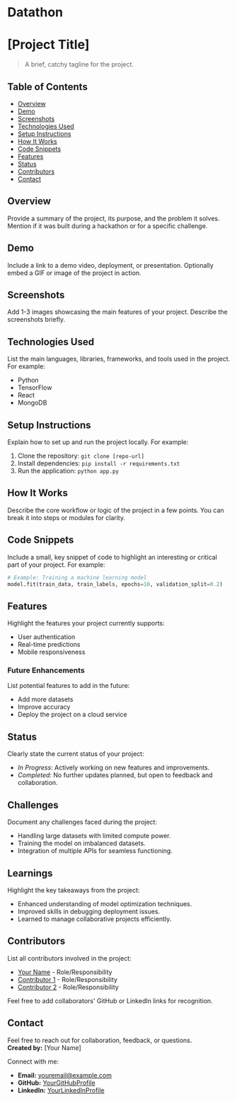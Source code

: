 # Datathon

# [Project Title]
> A brief, catchy tagline for the project.

## Table of Contents
* [Overview](#overview)
* [Demo](#demo)
* [Screenshots](#screenshots)
* [Technologies Used](#technologies-used)
* [Setup Instructions](#setup-instructions)
* [How It Works](#how-it-works)
* [Code Snippets](#code-snippets)
* [Features](#features)
* [Status](#status)
* [Contributors](#contributors)
* [Contact](#contact)

## Overview
Provide a summary of the project, its purpose, and the problem it solves. Mention if it was built during a hackathon or for a specific challenge.

## Demo
Include a link to a demo video, deployment, or presentation. Optionally embed a GIF or image of the project in action.

## Screenshots
Add 1-3 images showcasing the main features of your project. Describe the screenshots briefly.

## Technologies Used
List the main languages, libraries, frameworks, and tools used in the project. For example:
* Python
* TensorFlow
* React
* MongoDB

## Setup Instructions
Explain how to set up and run the project locally. For example:
1. Clone the repository: `git clone [repo-url]`
2. Install dependencies: `pip install -r requirements.txt`
3. Run the application: `python app.py`

## How It Works
Describe the core workflow or logic of the project in a few points. You can break it into steps or modules for clarity.

## Code Snippets
Include a small, key snippet of code to highlight an interesting or critical part of your project. For example:
````python
# Example: Training a machine learning model
model.fit(train_data, train_labels, epochs=10, validation_split=0.2)

````

## Features
Highlight the features your project currently supports:
* User authentication
* Real-time predictions
* Mobile responsiveness

### Future Enhancements
List potential features to add in the future:
* Add more datasets
* Improve accuracy
* Deploy the project on a cloud service

## Status
Clearly state the current status of your project:
* _In Progress_: Actively working on new features and improvements.
* _Completed_: No further updates planned, but open to feedback and collaboration.

## Challenges
Document any challenges faced during the project:
* Handling large datasets with limited compute power.
* Training the model on imbalanced datasets.
* Integration of multiple APIs for seamless functioning.

## Learnings
Highlight the key takeaways from the project:
* Enhanced understanding of model optimization techniques.
* Improved skills in debugging deployment issues.
* Learned to manage collaborative projects efficiently.

## Contributors
List all contributors involved in the project:
* [Your Name](https://github.com/YourGitHubProfile) - Role/Responsibility  
* [Contributor 1](https://github.com/Contributor1) - Role/Responsibility  
* [Contributor 2](https://github.com/Contributor2) - Role/Responsibility  

Feel free to add collaborators' GitHub or LinkedIn links for recognition.

## Contact
Feel free to reach out for collaboration, feedback, or questions.  
**Created by:** [Your Name]  

Connect with me:  
* **Email:** [youremail@example.com](mailto:youremail@example.com)  
* **GitHub:** [YourGitHubProfile](https://github.com/harshbg)  
* **LinkedIn:** [YourLinkedInProfile](https://linkedin.com/in/harshbg)  

